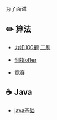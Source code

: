 为了面试


## :pencil2: 算法

- [力扣100题](https://github.com/zyxhzsh/For-the-interview/blob/master/algorithm/leetcode100.md) [二刷](https://github.com/zyxhzsh/For-the-interview/blob/master/algorithm/todo.md)

- [剑指offer](https://github.com/zyxhzsh/For-the-interview/blob/master/algorithm/剑指offer.md)

- [竞赛](https://github.com/zyxhzsh/For-the-interview/blob/master/algorithm/leetcode周赛.md)

## :coffee: Java

- [java基础](https://github.com/GrowTowardsSunlight/For-the-interview/blob/master/java/java基础.md)
